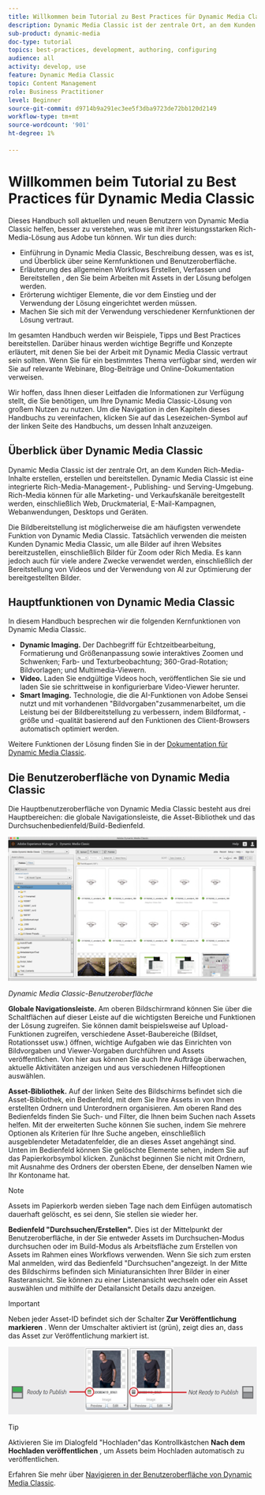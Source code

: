 ```yaml
---
title: Willkommen beim Tutorial zu Best Practices für Dynamic Media Classic
description: Dynamic Media Classic ist der zentrale Ort, an dem Kunden Rich-Media-Inhalte erstellen, erstellen und bereitstellen. Dieses Tutorial mit Best Practices wurde erstellt, um aktuellen und neuen Benutzern von Dynamic Media Classic zu helfen, besser zu verstehen, was sie mit dieser leistungsstarken Rich-Media-Lösung aus Adobe tun können. In diesem Teil des Tutorials erfahren Sie, was Dynamic Media Classic ist, und erhalten einen kurzen Überblick über seine Kernfunktionen und Benutzeroberfläche.
sub-product: dynamic-media
doc-type: tutorial
topics: best-practices, development, authoring, configuring
audience: all
activity: develop, use
feature: Dynamic Media Classic
topic: Content Management
role: Business Practitioner
level: Beginner
source-git-commit: d9714b9a291ec3ee5f3dba9723de72bb120d2149
workflow-type: tm+mt
source-wordcount: '901'
ht-degree: 1%

---
```



# Willkommen beim Tutorial zu Best Practices für Dynamic Media Classic

Dieses Handbuch soll aktuellen und neuen Benutzern von Dynamic Media Classic helfen, besser zu verstehen, was sie mit ihrer leistungsstarken Rich-Media-Lösung aus Adobe tun können. Wir tun dies durch:

- Einführung in Dynamic Media Classic, Beschreibung dessen, was es ist, und Überblick über seine Kernfunktionen und Benutzeroberfläche.
- Erläuterung des allgemeinen Workflows Erstellen, Verfassen und Bereitstellen , den Sie beim Arbeiten mit Assets in der Lösung befolgen werden.
- Erörterung wichtiger Elemente, die vor dem Einstieg und der Verwendung der Lösung eingerichtet werden müssen.
- Machen Sie sich mit der Verwendung verschiedener Kernfunktionen der Lösung vertraut.

Im gesamten Handbuch werden wir Beispiele, Tipps und Best Practices bereitstellen. Darüber hinaus werden wichtige Begriffe und Konzepte erläutert, mit denen Sie bei der Arbeit mit Dynamic Media Classic vertraut sein sollten. Wenn Sie für ein bestimmtes Thema verfügbar sind, werden wir Sie auf relevante Webinare, Blog-Beiträge und Online-Dokumentation verweisen.

Wir hoffen, dass Ihnen dieser Leitfaden die Informationen zur Verfügung stellt, die Sie benötigen, um Ihre Dynamic Media Classic-Lösung von großem Nutzen zu nutzen. Um die Navigation in den Kapiteln dieses Handbuchs zu vereinfachen, klicken Sie auf das Lesezeichen-Symbol auf der linken Seite des Handbuchs, um dessen Inhalt anzuzeigen.

## Überblick über Dynamic Media Classic

Dynamic Media Classic ist der zentrale Ort, an dem Kunden Rich-Media-Inhalte erstellen, erstellen und bereitstellen. Dynamic Media Classic ist eine integrierte Rich-Media-Management-, Publishing- und Serving-Umgebung. Rich-Media können für alle Marketing- und Verkaufskanäle bereitgestellt werden, einschließlich Web, Druckmaterial, E-Mail-Kampagnen, Webanwendungen, Desktops und Geräten.

Die Bildbereitstellung ist möglicherweise die am häufigsten verwendete Funktion von Dynamic Media Classic. Tatsächlich verwenden die meisten Kunden Dynamic Media Classic, um alle Bilder auf ihren Websites bereitzustellen, einschließlich Bilder für Zoom oder Rich Media. Es kann jedoch auch für viele andere Zwecke verwendet werden, einschließlich der Bereitstellung von Videos und der Verwendung von AI zur Optimierung der bereitgestellten Bilder.

## Hauptfunktionen von Dynamic Media Classic

In diesem Handbuch besprechen wir die folgenden Kernfunktionen von Dynamic Media Classic.

- **Dynamic Imaging.** Der Dachbegriff für Echtzeitbearbeitung, Formatierung und Größenanpassung sowie interaktives Zoomen und Schwenken; Farb- und Texturbeobachtung; 360-Grad-Rotation; Bildvorlagen; und Multimedia-Viewern.
- **Video.** Laden Sie endgültige Videos hoch, veröffentlichen Sie sie und laden Sie sie schrittweise in konfigurierbare Video-Viewer herunter.
- **Smart Imaging.** Technologie, die die AI-Funktionen von Adobe Sensei nutzt und mit vorhandenen &quot;Bildvorgaben&quot;zusammenarbeitet, um die Leistung bei der Bildbereitstellung zu verbessern, indem Bildformat, -größe und -qualität basierend auf den Funktionen des Client-Browsers automatisch optimiert werden.

Weitere Funktionen der Lösung finden Sie in der [Dokumentation für Dynamic Media Classic](https://docs.adobe.com/content/help/en/dynamic-media-classic/using/intro/introduction.html).

## Die Benutzeroberfläche von Dynamic Media Classic

Die Hauptbenutzeroberfläche von Dynamic Media Classic besteht aus drei Hauptbereichen: die globale Navigationsleiste, die Asset-Bibliothek und das Durchsuchenbedienfeld/Build-Bedienfeld.

![image](assets/overview/overview-dmc-ui-ew.png)

_Dynamic Media Classic-Benutzeroberfläche_

**Globale Navigationsleiste.** Am oberen Bildschirmrand können Sie über die Schaltflächen auf dieser Leiste auf die wichtigsten Bereiche und Funktionen der Lösung zugreifen. Sie können damit beispielsweise auf Upload-Funktionen zugreifen, verschiedene Asset-Baubereiche (Bildset, Rotationsset usw.) öffnen, wichtige Aufgaben wie das Einrichten von Bildvorgaben und Viewer-Vorgaben durchführen und Assets veröffentlichen. Von hier aus können Sie auch Ihre Aufträge überwachen, aktuelle Aktivitäten anzeigen und aus verschiedenen Hilfeoptionen auswählen.

**Asset-Bibliothek.** Auf der linken Seite des Bildschirms befindet sich die Asset-Bibliothek, ein Bedienfeld, mit dem Sie Ihre Assets in von Ihnen erstellten Ordnern und Unterordnern organisieren. Am oberen Rand des Bedienfelds finden Sie Such- und Filter, die Ihnen beim Suchen nach Assets helfen. Mit der erweiterten Suche können Sie suchen, indem Sie mehrere Optionen als Kriterien für Ihre Suche angeben, einschließlich ausgeblendeter Metadatenfelder, die an dieses Asset angehängt sind. Unten im Bedienfeld können Sie gelöschte Elemente sehen, indem Sie auf das Papierkorbsymbol klicken. Zunächst beginnen Sie nicht mit Ordnern, mit Ausnahme des Ordners der obersten Ebene, der denselben Namen wie Ihr Kontoname hat.

>[!NOTE]
>
>Assets im Papierkorb werden sieben Tage nach dem Einfügen automatisch dauerhaft gelöscht, es sei denn, Sie stellen sie wieder her.

**Bedienfeld &quot;Durchsuchen/Erstellen&quot;.** Dies ist der Mittelpunkt der Benutzeroberfläche, in der Sie entweder Assets im Durchsuchen-Modus durchsuchen oder im Build-Modus als Arbeitsfläche zum Erstellen von Assets im Rahmen eines Workflows verwenden. Wenn Sie sich zum ersten Mal anmelden, wird das Bedienfeld &quot;Durchsuchen&quot;angezeigt. In der Mitte des Bildschirms befinden sich Miniaturansichten Ihrer Bilder in einer Rasteransicht. Sie können zu einer Listenansicht wechseln oder ein Asset auswählen und mithilfe der Detailansicht Details dazu anzeigen.

>[!IMPORTANT]
>
>Neben jeder Asset-ID befindet sich der Schalter **Zur Veröffentlichung markieren** . Wenn der Umschalter aktiviert ist (grün), zeigt dies an, dass das Asset zur Veröffentlichung markiert ist.

![image](assets/overview/overview-mark-for-publish.png)

>[!TIP]
>
>Aktivieren Sie im Dialogfeld &quot;Hochladen&quot;das Kontrollkästchen **Nach dem Hochladen veröffentlichen** , um Assets beim Hochladen automatisch zu veröffentlichen.

Erfahren Sie mehr über [Navigieren in der Benutzeroberfläche von Dynamic Media Classic](https://docs.adobe.com/content/help/en/dynamic-media-classic/using/getting-started/navigation-basics.html).
